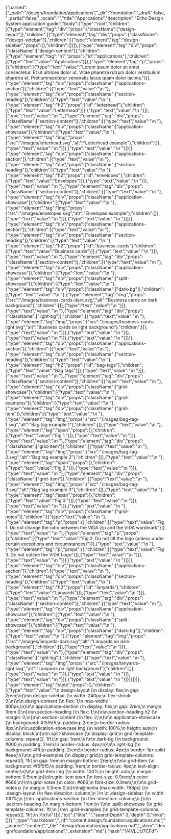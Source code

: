 {"parsed":{"_path":"/design/foundation/applications","_dir":"foundation","_draft":false,"_partial":false,"_locale":"","title":"Applications","description":"Echo Design System application guidel","body":{"type":"root","children":[{"type":"element","tag":"div","props":{"className":["design-layout"]},"children":[{"type":"element","tag":"div","props":{"className":["design-sidebar"]},"children":[{"type":"element","tag":"design-sidebar","props":{},"children":[]}]},{"type":"element","tag":"div","props":{"className":["design-content"]},"children":[{"type":"element","tag":"h1","props":{"id":"applications"},"children":[{"type":"text","value":"Applications"}]},{"type":"element","tag":"p","props":{},"children":[{"type":"text","value":"Lorem ipsum dolor sit amet consectetur. Et ut ultrices dolor ut. Vitae pharetra rutrum dolor vestibulum pharetra et. Pretiumnsectetur venenatis lacus quam dolor lacinia."}]},{"type":"element","tag":"div","props":{"className":["applications-section"]},"children":[{"type":"text","value":"\n  "},{"type":"element","tag":"div","props":{"className":["section-heading"]},"children":[{"type":"text","value":"\n    "},{"type":"element","tag":"h2","props":{"id":"letterhead"},"children":[{"type":"text","value":"Letterhead"}]},{"type":"text","value":"\n  "}]},{"type":"text","value":"\n  "},{"type":"element","tag":"div","props":{"className":["section-content"]},"children":[{"type":"text","value":"\n    "},{"type":"element","tag":"div","props":{"className":["application-showcase"]},"children":[{"type":"text","value":"\n      "},{"type":"element","tag":"img","props":{"src":"/images/letterhead.svg","alt":"Letterhead example"},"children":[]},{"type":"text","value":"\n    "}]},{"type":"text","value":"\n  "}]}]},{"type":"element","tag":"div","props":{"className":["applications-section"]},"children":[{"type":"text","value":"\n  "},{"type":"element","tag":"div","props":{"className":["section-heading"]},"children":[{"type":"text","value":"\n    "},{"type":"element","tag":"h2","props":{"id":"envelopes"},"children":[{"type":"text","value":"Envelopes"}]},{"type":"text","value":"\n  "}]},{"type":"text","value":"\n  "},{"type":"element","tag":"div","props":{"className":["section-content"]},"children":[{"type":"text","value":"\n    "},{"type":"element","tag":"div","props":{"className":["application-showcase"]},"children":[{"type":"text","value":"\n      "},{"type":"element","tag":"img","props":{"src":"/images/envelopes.svg","alt":"Envelopes example"},"children":[]},{"type":"text","value":"\n    "}]},{"type":"text","value":"\n  "}]}]},{"type":"element","tag":"div","props":{"className":["applications-section"]},"children":[{"type":"text","value":"\n  "},{"type":"element","tag":"div","props":{"className":["section-heading"]},"children":[{"type":"text","value":"\n    "},{"type":"element","tag":"h2","props":{"id":"business-cards"},"children":[{"type":"text","value":"Business cards"}]},{"type":"text","value":"\n  "}]},{"type":"text","value":"\n  "},{"type":"element","tag":"div","props":{"className":["section-content"]},"children":[{"type":"text","value":"\n    "},{"type":"element","tag":"div","props":{"className":["application-showcase"]},"children":[{"type":"text","value":"\n      "},{"type":"element","tag":"div","props":{"className":["split-showcase"]},"children":[{"type":"text","value":"\n        "},{"type":"element","tag":"div","props":{"className":["dark-bg"]},"children":[{"type":"text","value":"\n          "},{"type":"element","tag":"img","props":{"src":"/images/business-cards-dark.svg","alt":"Business cards on dark background"},"children":[]},{"type":"text","value":"\n        "}]},{"type":"text","value":"\n        "},{"type":"element","tag":"div","props":{"className":["light-bg"]},"children":[{"type":"text","value":"\n          "},{"type":"element","tag":"img","props":{"src":"/images/business-cards-light.svg","alt":"Business cards on light background"},"children":[]},{"type":"text","value":"\n        "}]},{"type":"text","value":"\n      "}]},{"type":"text","value":"\n    "}]},{"type":"text","value":"\n  "}]}]},{"type":"element","tag":"div","props":{"className":["applications-section"]},"children":[{"type":"text","value":"\n  "},{"type":"element","tag":"div","props":{"className":["section-heading"]},"children":[{"type":"text","value":"\n    "},{"type":"element","tag":"h2","props":{"id":"bag-tags"},"children":[{"type":"text","value":"Bag tags"}]},{"type":"text","value":"\n  "}]},{"type":"text","value":"\n  "},{"type":"element","tag":"div","props":{"className":["section-content"]},"children":[{"type":"text","value":"\n    "},{"type":"element","tag":"div","props":{"className":["grid-showcase"]},"children":[{"type":"text","value":"\n      "},{"type":"element","tag":"div","props":{"className":["grid-examples"]},"children":[{"type":"text","value":"\n        "},{"type":"element","tag":"div","props":{"className":["grid-item"]},"children":[{"type":"text","value":"\n          "},{"type":"element","tag":"img","props":{"src":"/images/bag-tag-1.svg","alt":"Bag tag example 1"},"children":[]},{"type":"text","value":"\n          "},{"type":"element","tag":"span","props":{},"children":[{"type":"text","value":"Fig 1."}]},{"type":"text","value":"\n        "}]},{"type":"text","value":"\n        "},{"type":"element","tag":"div","props":{"className":["grid-item"]},"children":[{"type":"text","value":"\n          "},{"type":"element","tag":"img","props":{"src":"/images/bag-tag-2.svg","alt":"Bag tag example 2"},"children":[]},{"type":"text","value":"\n          "},{"type":"element","tag":"span","props":{},"children":[{"type":"text","value":"Fig 2."}]},{"type":"text","value":"\n        "}]},{"type":"text","value":"\n        "},{"type":"element","tag":"div","props":{"className":["grid-item"]},"children":[{"type":"text","value":"\n          "},{"type":"element","tag":"img","props":{"src":"/images/bag-tag-3.svg","alt":"Bag tag example 3"},"children":[]},{"type":"text","value":"\n          "},{"type":"element","tag":"span","props":{},"children":[{"type":"text","value":"Fig 3."}]},{"type":"text","value":"\n        "}]},{"type":"text","value":"\n      "}]},{"type":"text","value":"\n      "},{"type":"element","tag":"div","props":{"className":["grid-notes"]},"children":[{"type":"text","value":"\n        "},{"type":"element","tag":"p","props":{},"children":[{"type":"text","value":"Fig 1. Do not change the ratio between the VIDA zip and the VIDA wordmark"}]},{"type":"text","value":"\n        "},{"type":"element","tag":"p","props":{},"children":[{"type":"text","value":"Fig 2. Do not tilt the logo (unless under certain exceptions and circumstances)"}]},{"type":"text","value":"\n        "},{"type":"element","tag":"p","props":{},"children":[{"type":"text","value":"Fig 3. Do not outline the VIDA Logo"}]},{"type":"text","value":"\n      "}]},{"type":"text","value":"\n    "}]},{"type":"text","value":"\n  "}]}]},{"type":"element","tag":"div","props":{"className":["applications-section"]},"children":[{"type":"text","value":"\n  "},{"type":"element","tag":"div","props":{"className":["section-heading"]},"children":[{"type":"text","value":"\n    "},{"type":"element","tag":"h2","props":{"id":"lanyards"},"children":[{"type":"text","value":"Lanyards"}]},{"type":"text","value":"\n  "}]},{"type":"text","value":"\n  "},{"type":"element","tag":"div","props":{"className":["section-content"]},"children":[{"type":"text","value":"\n    "},{"type":"element","tag":"div","props":{"className":["application-showcase"]},"children":[{"type":"text","value":"\n      "},{"type":"element","tag":"div","props":{"className":["split-showcase"]},"children":[{"type":"text","value":"\n        "},{"type":"element","tag":"div","props":{"className":["dark-bg"]},"children":[{"type":"text","value":"\n          "},{"type":"element","tag":"img","props":{"src":"/images/lanyards-dark.svg","alt":"Lanyards on dark background"},"children":[]},{"type":"text","value":"\n        "}]},{"type":"text","value":"\n        "},{"type":"element","tag":"div","props":{"className":["light-bg"]},"children":[{"type":"text","value":"\n          "},{"type":"element","tag":"img","props":{"src":"/images/lanyards-light.svg","alt":"Lanyards on light background"},"children":[]},{"type":"text","value":"\n        "}]},{"type":"text","value":"\n      "}]},{"type":"text","value":"\n    "}]},{"type":"text","value":"\n  "}]}]}]}]},{"type":"element","tag":"style","props":{},"children":[{"type":"text","value":"\n.design-layout {\n  display: flex;\n  gap: 2rem;\n}\n\n.design-sidebar {\n  width: 240px;\n  flex-shrink: 0;\n}\n\n.design-content {\n  flex: 1;\n  max-width: 800px;\n}\n\n.applications-section {\n  display: flex;\n  gap: 2rem;\n  margin: 3rem 0;\n}\n\n.section-heading {\n  flex: 1;\n}\n\n.section-heading h2 {\n  margin: 0;\n}\n\n.section-content {\n  flex: 2;\n}\n\n.application-showcase {\n  background: #f5f5f5;\n  padding: 2rem;\n  border-radius: 4px;\n}\n\n.application-showcase img {\n  width: 100%;\n  height: auto;\n  display: block;\n}\n\n.split-showcase {\n  display: grid;\n  grid-template-columns: repeat(2, 1fr);\n  gap: 1rem;\n}\n\n.dark-bg {\n  background: #000;\n  padding: 2rem;\n  border-radius: 4px;\n}\n\n.light-bg {\n  background: #fff;\n  padding: 2rem;\n  border-radius: 4px;\n  border: 1px solid #eee;\n}\n\n.grid-examples {\n  display: grid;\n  grid-template-columns: repeat(3, 1fr);\n  gap: 1rem;\n  margin-bottom: 2rem;\n}\n\n.grid-item {\n  background: #f5f5f5;\n  padding: 1rem;\n  border-radius: 4px;\n  text-align: center;\n}\n\n.grid-item img {\n  width: 100%;\n  height: auto;\n  margin-bottom: 0.5rem;\n}\n\n.grid-item span {\n  font-size: 0.9rem;\n  color: #666;\n}\n\n.grid-notes {\n  color: #666;\n  font-size: 0.9rem;\n}\n\n.grid-notes p {\n  margin: 0.5rem 0;\n}\n\n@media (max-width: 768px) {\n  .design-layout {\n    flex-direction: column;\n  }\n  \n  .design-sidebar {\n    width: 100%;\n  }\n\n  .applications-section {\n    flex-direction: column;\n  }\n\n  .section-heading {\n    margin-bottom: 1rem;\n  }\n\n  .split-showcase {\n    grid-template-columns: 1fr;\n  }\n\n  .grid-examples {\n    grid-template-columns: repeat(2, 1fr);\n  }\n}\n"}]}],"toc":{"title":"","searchDepth":3,"depth":3,"links":[]}},"_type":"markdown","_id":"content:design:foundation:applications.md","_source":"content","_file":"design/foundation/applications.md","_stem":"design/foundation/applications","_extension":"md"},"hash":"V4VLUU7CFd"}